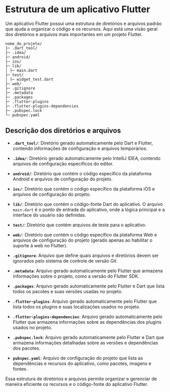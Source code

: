 # Estrutura de um aplicativo Flutter

Um aplicativo Flutter possui uma estrutura de diretórios e arquivos padrão que ajuda a organizar o código e os recursos. Aqui está uma visão geral dos diretórios e arquivos mais importantes em um projeto Flutter.

```
nome_do_projeto/
├─ .dart_tool/
├─ .idea/
├─ android/
├─ ios/
├─ lib/
│ ├─ main.dart
├─ test/
│ ├─ widget_test.dart
├─ web/
├─ .gitignore
├─ .metadata
├─ .packages
├─ .flutter-plugins
├─ .flutter-plugins-dependencies
├─ .pubspec.lock
└─ pubspec.yaml
```

## Descrição dos diretórios e arquivos

- **`.dart_tool/`**: Diretório gerado automaticamente pelo Dart e Flutter, contendo informações de configuração e arquivos temporários.

- **`.idea/`**: Diretório gerado automaticamente pelo IntelliJ IDEA, contendo arquivos de configuração específicos do editor.

- **`android/`**: Diretório que contém o código específico da plataforma Android e arquivos de configuração do projeto.

- **`ios/`**: Diretório que contém o código específico da plataforma iOS e arquivos de configuração do projeto.

- **`lib/`**: Diretório que contém o código-fonte Dart do aplicativo. O arquivo `main.dart` é o ponto de entrada do aplicativo, onde a lógica principal e a interface do usuário são definidas.

- **`test/`**: Diretório que contém arquivos de teste para o aplicativo.

- **`web/`**: Diretório que contém o código específico da plataforma Web e arquivos de configuração do projeto (gerado apenas ao habilitar o suporte à web no Flutter).

- **`.gitignore`**: Arquivo que define quais arquivos e diretórios devem ser ignorados pelo sistema de controle de versão Git.

- **`.metadata`**: Arquivo gerado automaticamente pelo Flutter que armazena informações sobre o projeto, como a versão do Flutter SDK.

- **`.packages`**: Arquivo gerado automaticamente pelo Flutter e Dart que lista todos os pacotes e suas versões usadas no projeto.

- **`.flutter-plugins`**: Arquivo gerado automaticamente pelo Flutter que lista todos os plugins e suas localizações usados no projeto.

- **`.flutter-plugins-dependencies`**: Arquivo gerado automaticamente pelo Flutter que armazena informações sobre as dependências dos plugins usados no projeto.

- **`.pubspec.lock`**: Arquivo gerado automaticamente pelo Flutter e Dart que armazena informações detalhadas sobre as versões e dependências dos pacotes.

- **`pubspec.yaml`**: Arquivo de configuração do projeto que lista as dependências e recursos do aplicativo, como pacotes, imagens e fontes.

Essa estrutura de diretórios e arquivos permite organizar e gerenciar de maneira eficiente os recursos e o código-fonte do aplicativo Flutter.

